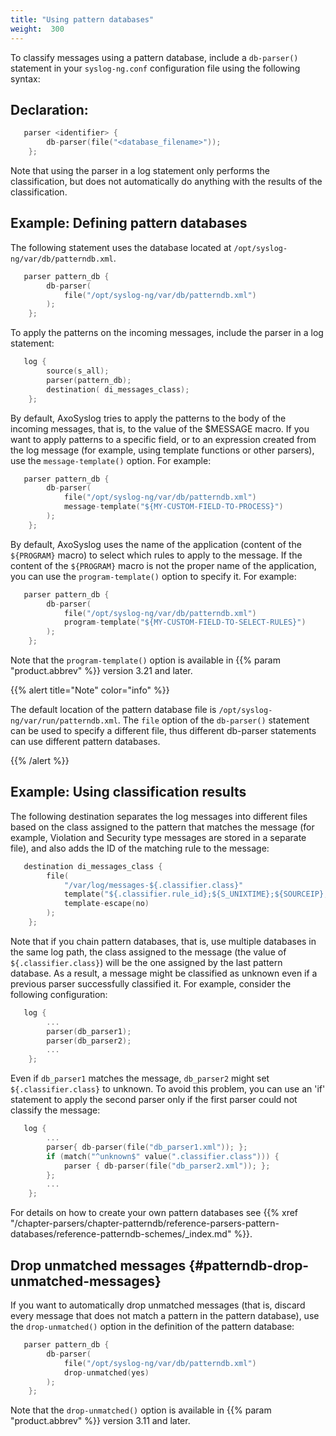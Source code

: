 ```yaml
---
title: "Using pattern databases"
weight:  300
---
```

<!-- DISCLAIMER: This file is based on the syslog-ng Open Source Edition documentation https://github.com/balabit/syslog-ng-ose-guides/commit/2f4a52ee61d1ea9ad27cb4f3168b95408fddfdf2 and is used under the terms of The syslog-ng Open Source Edition Documentation License. The file has been modified by Axoflow. -->

To classify messages using a pattern database, include a `db-parser()` statement in your `syslog-ng.conf` configuration file using the following syntax:


## Declaration:

```c
   parser <identifier> {
        db-parser(file("<database_filename>"));
    };
```


Note that using the parser in a log statement only performs the classification, but does not automatically do anything with the results of the classification.


## Example: Defining pattern databases

The following statement uses the database located at `/opt/syslog-ng/var/db/patterndb.xml`.

```c
   parser pattern_db {
        db-parser(
            file("/opt/syslog-ng/var/db/patterndb.xml")
        );
    };
```

To apply the patterns on the incoming messages, include the parser in a log statement:

```c
   log {
        source(s_all);
        parser(pattern_db);
        destination( di_messages_class);
    };
```

By default, AxoSyslog tries to apply the patterns to the body of the incoming messages, that is, to the value of the $MESSAGE macro. If you want to apply patterns to a specific field, or to an expression created from the log message (for example, using template functions or other parsers), use the `message-template()` option. For example:

```c
   parser pattern_db {
        db-parser(
            file("/opt/syslog-ng/var/db/patterndb.xml")
            message-template("${MY-CUSTOM-FIELD-TO-PROCESS}")
        );
    };
```

By default, AxoSyslog uses the name of the application (content of the `${PROGRAM}` macro) to select which rules to apply to the message. If the content of the `${PROGRAM}` macro is not the proper name of the application, you can use the `program-template()` option to specify it. For example:

```c
   parser pattern_db {
        db-parser(
            file("/opt/syslog-ng/var/db/patterndb.xml")
            program-template("${MY-CUSTOM-FIELD-TO-SELECT-RULES}")
        );
    };
```

Note that the `program-template()` option is available in {{% param "product.abbrev" %}} version 3.21 and later.


{{% alert title="Note" color="info" %}}

The default location of the pattern database file is `/opt/syslog-ng/var/run/patterndb.xml`. The `file` option of the `db-parser()` statement can be used to specify a different file, thus different db-parser statements can use different pattern databases.

{{% /alert %}}


## Example: Using classification results

The following destination separates the log messages into different files based on the class assigned to the pattern that matches the message (for example, Violation and Security type messages are stored in a separate file), and also adds the ID of the matching rule to the message:

```c
   destination di_messages_class {
        file(
            "/var/log/messages-${.classifier.class}"
            template("${.classifier.rule_id};${S_UNIXTIME};${SOURCEIP};${HOST};${PROGRAM};${PID};${MESSAGE}\n")
            template-escape(no)
        );
    };
```

Note that if you chain pattern databases, that is, use multiple databases in the same log path, the class assigned to the message (the value of `${.classifier.class}`) will be the one assigned by the last pattern database. As a result, a message might be classified as unknown even if a previous parser successfully classified it. For example, consider the following configuration:

```c
   log {
        ...
        parser(db_parser1);
        parser(db_parser2);
        ...
    };
```

Even if `db_parser1` matches the message, `db_parser2` might set `${.classifier.class}` to unknown. To avoid this problem, you can use an 'if' statement to apply the second parser only if the first parser could not classify the message:

```c
   log {
        ...
        parser{ db-parser(file("db_parser1.xml")); };
        if (match("^unknown$" value(".classifier.class"))) {
            parser { db-parser(file("db_parser2.xml")); };
        };
        ...
    };
```


For details on how to create your own pattern databases see {{% xref "/chapter-parsers/chapter-patterndb/reference-parsers-pattern-databases/reference-patterndb-schemes/_index.md" %}}.


## Drop unmatched messages {#patterndb-drop-unmatched-messages}

If you want to automatically drop unmatched messages (that is, discard every message that does not match a pattern in the pattern database), use the `drop-unmatched()` option in the definition of the pattern database:

```c
   parser pattern_db {
        db-parser(
            file("/opt/syslog-ng/var/db/patterndb.xml")
            drop-unmatched(yes)
        );
    };
```

Note that the `drop-unmatched()` option is available in {{% param "product.abbrev" %}} version 3.11 and later.

